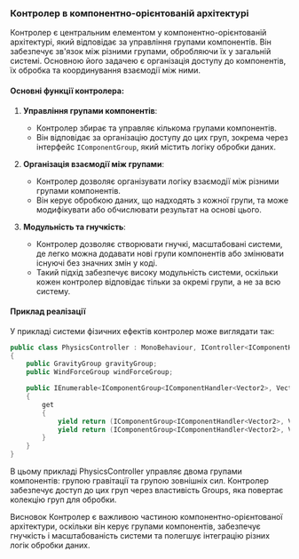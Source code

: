 ### Контролер в компонентно-орієнтованій архітектурі

Контролер є центральним елементом у компонентно-орієнтованій архітектурі, який відповідає за управління групами компонентів. Він забезпечує зв'язок між різними групами, обробляючи їх у загальній системі. Основною його задачею є організація доступу до компонентів, їх обробка та координування взаємодії між ними.

#### Основні функції контролера:
1. **Управління групами компонентів**:
    - Контролер збирає та управляє кількома групами компонентів.
    - Він відповідає за організацію доступу до цих груп, зокрема через інтерфейс `IComponentGroup`, який містить логіку обробки даних.

2. **Організація взаємодії між групами**:
    - Контролер дозволяє організувати логіку взаємодії між різними групами компонентів.
    - Він керує обробкою даних, що надходять з кожної групи, та може модифікувати або обчислювати результат на основі цього.

3. **Модульність та гнучкість**:
    - Контролер дозволяє створювати гнучкі, масштабовані системи, де легко можна додавати нові групи компонентів або змінювати існуючі без значних змін у коді.
    - Такий підхід забезпечує високу модульність системи, оскільки кожен контролер відповідає тільки за окремі групи, а не за всю систему.

#### Приклад реалізації

У прикладі системи фізичних ефектів контролер може виглядати так:

```csharp
public class PhysicsController : MonoBehaviour, IController<IComponentHandler<Vector2>, Vector2>
{
    public GravityGroup gravityGroup;
    public WindForceGroup windForceGroup;

    public IEnumerable<IComponentGroup<IComponentHandler<Vector2>, Vector2>> Groups
    {
        get
        {
            yield return (IComponentGroup<IComponentHandler<Vector2>, Vector2>)gravityGroup;
            yield return (IComponentGroup<IComponentHandler<Vector2>, Vector2>)windForceGroup;
        }
    }
}
```

В цьому прикладі PhysicsController управляє двома групами компонентів: групою гравітації та групою зовнішніх сил. Контролер забезпечує доступ до цих груп через властивість Groups, яка повертає колекцію груп для обробки.

Висновок
Контролер є важливою частиною компонентно-орієнтованої архітектури, оскільки він керує групами компонентів, забезпечує гнучкість і масштабованість системи та полегшує інтеграцію різних логік обробки даних.